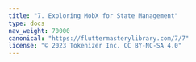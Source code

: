 ```yaml
---
title: "7. Exploring MobX for State Management"
type: docs
nav_weight: 70000
canonical: "https://fluttermasterylibrary.com/7/7"
license: "© 2023 Tokenizer Inc. CC BY-NC-SA 4.0"
---
```

